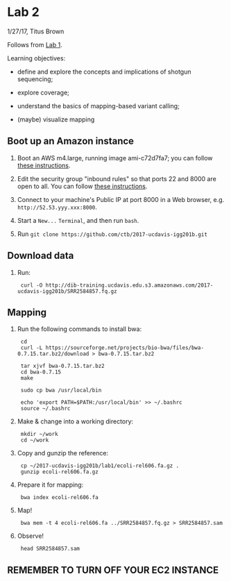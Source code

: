 # Lab 2

1/27/17, Titus Brown

Follows from [Lab 1](../lab1/README.md).

Learning objectives:

* define and explore the concepts and implications of shotgun
  sequencing;
  
* explore coverage;

* understand the basics of mapping-based variant calling;

* (maybe) visualize mapping

## Boot up an Amazon instance

1. Boot an AWS m4.large, running image ami-c72d7fa7; you can follow [these instructions](https://2016-feb-aws.readthedocs.io/boot.html).

2. Edit the security group "inbound rules" so that ports 22 and 8000
   are open to all. You can follow [these instructions](https://2016-feb-aws.readthedocs.io/configure-firewall.html).

3. Connect to your machine's Public IP at port 8000 in a Web browser, e.g.
   `http://52.53.yyy.xxx:8000`.

4. Start a `New...` `Terminal`, and then run `bash`.

5. Run `git clone https://github.com/ctb/2017-ucdavis-igg201b.git`

## Download data

1. Run:

        curl -O http://dib-training.ucdavis.edu.s3.amazonaws.com/2017-ucdavis-igg201b/SRR2584857.fq.gz

## Mapping

1. Run the following commands to install bwa:

        cd
        curl -L https://sourceforge.net/projects/bio-bwa/files/bwa-0.7.15.tar.bz2/download > bwa-0.7.15.tar.bz2

        tar xjvf bwa-0.7.15.tar.bz2
        cd bwa-0.7.15
        make

        sudo cp bwa /usr/local/bin
        
        echo 'export PATH=$PATH:/usr/local/bin' >> ~/.bashrc
        source ~/.bashrc

2. Make & change into a working directory:

        mkdir ~/work
        cd ~/work

3. Copy and gunzip the reference:

        cp ~/2017-ucdavis-igg201b/lab1/ecoli-rel606.fa.gz .
        gunzip ecoli-rel606.fa.gz
        
4. Prepare it for mapping:

        bwa index ecoli-rel606.fa
        
5. Map!

        bwa mem -t 4 ecoli-rel606.fa ../SRR2584857.fq.gz > SRR2584857.sam
        
6. Observe!

        head SRR2584857.sam

## REMEMBER TO TURN OFF YOUR EC2 INSTANCE
